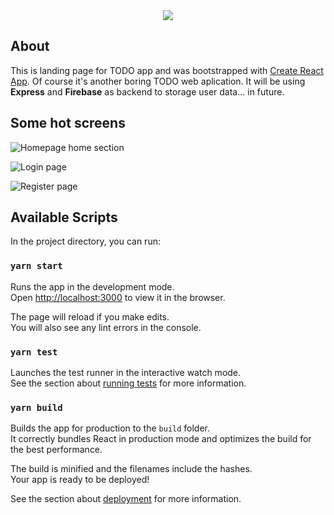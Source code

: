<div align="center"><img src="https://i.imgur.com/5e9Ob4V.png" /></div>

## About
This is landing page for TODO app and was bootstrapped with [Create React App](https://github.com/facebook/create-react-app). Of course it's another boring TODO web aplication. It will be using **Express** and **Firebase** as backend to storage user data... in future.

## Some hot screens

![Homepage home section](https://i.imgur.com/WCq276Q.png)

![Login page](https://i.imgur.com/gNMTBVP.png)

![Register page](https://i.imgur.com/Hrz2snJ.png)

## Available Scripts

In the project directory, you can run:

### `yarn start`

Runs the app in the development mode.<br />
Open [http://localhost:3000](http://localhost:3000) to view it in the browser.

The page will reload if you make edits.<br />
You will also see any lint errors in the console.

### `yarn test`

Launches the test runner in the interactive watch mode.<br />
See the section about [running tests](https://facebook.github.io/create-react-app/docs/running-tests) for more information.

### `yarn build`

Builds the app for production to the `build` folder.<br />
It correctly bundles React in production mode and optimizes the build for the best performance.

The build is minified and the filenames include the hashes.<br />
Your app is ready to be deployed!

See the section about [deployment](https://facebook.github.io/create-react-app/docs/deployment) for more information.